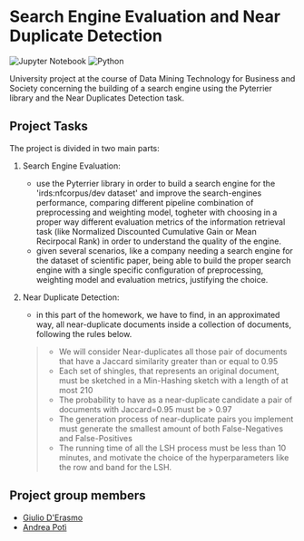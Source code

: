 # Search Engine Evaluation and Near Duplicate Detection

![Jupyter Notebook](https://img.shields.io/badge/jupyter-%23FA0F00.svg?style=for-the-badge&logo=jupyter&logoColor=white)
![Python](https://img.shields.io/badge/python-3670A0?style=for-the-badge&logo=python&logoColor=ffdd54)

University project at the course of Data Mining Technology for Business and Society concerning the building of a search engine using the Pyterrier library and the Near Duplicates Detection task.

## Project Tasks

The project is divided in two main parts:

1. Search Engine Evaluation:
   - use the Pyterrier library in order to build a search engine for the 'irds:nfcorpus/dev dataset' and improve the search-engines performance, comparing different pipeline combination of preprocessing and weighting model, togheter with choosing in a proper way different evaluation metrics of the information retrieval task (like Normalized Discounted Cumulative Gain or Mean Recirpocal Rank) in order to understand the quality of the engine.
   - given several scenarios, like a company needing a search engine for the dataset of scientific paper, being able to build the proper search engine with a single specific configuration of preprocessing, weighting model and evaluation metrics, justifying the choice. 

2. Near Duplicate Detection:
   - in this part of the homework, we have to find, in an approximated way, all near-duplicate documents inside a collection of documents, following the rules below.
   
    >- We will consider Near-duplicates all those pair of documents that have a Jaccard similarity greater than or equal to 0.95 <br>
    >- Each set of shingles, that represents an original document, must be sketched in a Min-Hashing sketch with a length of at most 210 <br>
    >- The probability to have as a near-duplicate candidate a pair of documents with Jaccard=0.95 must be > 0.97 <br>
    >- The generation process of near-duplicate pairs you implement must generate the smallest amount of both False-Negatives and False-Positives <br>
    >- The running time of all the LSH process must be less than 10 minutes, and motivate the choice of the hyperparameters like the row and band for the LSH.

## Project group members
- [Giulio D'Erasmo](https://github.com/giulio-derasmo)
- [Andrea Potì](https://github.com/obster991)


